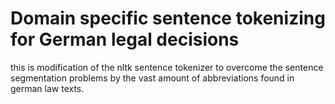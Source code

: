 # Domain specific sentence tokenizing for German legal decisions

this is modification of the nltk sentence tokenizer to overcome the
sentence segmentation problems by the vast amount of abbreviations
found in german law texts.
